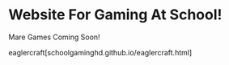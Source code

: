 # Website For Gaming At School!

Mare Games Coming Soon!

eaglercraft[schoolgaminghd.github.io/eaglercraft.html]
